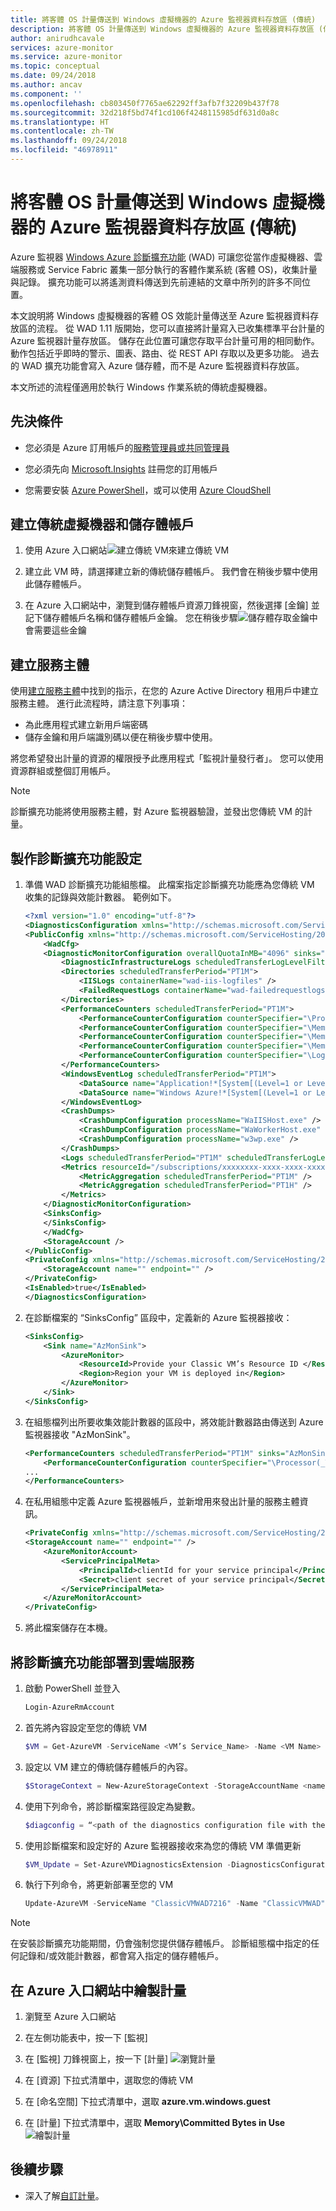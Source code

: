 ```yaml
---
title: 將客體 OS 計量傳送到 Windows 虛擬機器的 Azure 監視器資料存放區 (傳統)
description: 將客體 OS 計量傳送到 Windows 虛擬機器的 Azure 監視器資料存放區 (傳統)
author: anirudhcavale
services: azure-monitor
ms.service: azure-monitor
ms.topic: conceptual
ms.date: 09/24/2018
ms.author: ancav
ms.component: ''
ms.openlocfilehash: cb803450f7765ae62292ff3afb7f32209b437f78
ms.sourcegitcommit: 32d218f5bd74f1cd106f4248115985df631d0a8c
ms.translationtype: HT
ms.contentlocale: zh-TW
ms.lasthandoff: 09/24/2018
ms.locfileid: "46978911"
---
```

# <a name="send-guest-os-metrics-to-the-azure-monitor-data-store-for-a-windows-virtual-machine-classic"></a>將客體 OS 計量傳送到 Windows 虛擬機器的 Azure 監視器資料存放區 (傳統)

Azure 監視器 [Windows Azure 診斷擴充功能](https://docs.microsoft.com/azure/monitoring-and-diagnostics/azure-diagnostics) (WAD) 可讓您從當作虛擬機器、雲端服務或 Service Fabric 叢集一部分執行的客體作業系統 (客體 OS)，收集計量與記錄。 擴充功能可以將遙測資料傳送到先前連結的文章中所列的許多不同位置。

本文說明將 Windows 虛擬機器的客體 OS 效能計量傳送至 Azure 監視器資料存放區的流程。 從 WAD 1.11 版開始，您可以直接將計量寫入已收集標準平台計量的 Azure 監視器計量存放區。 儲存在此位置可讓您存取平台計量可用的相同動作。  動作包括近乎即時的警示、圖表、路由、從 REST API 存取以及更多功能。  過去的 WAD 擴充功能會寫入 Azure 儲存體，而不是 Azure 監視器資料存放區。 

本文所述的流程僅適用於執行 Windows 作業系統的傳統虛擬機器。

## <a name="pre-requisites"></a>先決條件

- 您必須是 Azure 訂用帳戶的[服務管理員或共同管理員](https://docs.microsoft.com/azure/billing/billing-add-change-azure-subscription-administrator.md) 

- 您必須先向 [Microsoft.Insights](https://docs.microsoft.com/powershell/azure/overview?view=azurermps-6.8.1) 註冊您的訂用帳戶 

- 您需要安裝 [Azure PowerShell](https://docs.microsoft.com/powershell/azure/overview?view=azurermps-6.8.1)，或可以使用 [Azure CloudShell](https://docs.microsoft.com/azure/cloud-shell/overview.md) 

## <a name="create-a-classic-virtual-machine-and-storage-account"></a>建立傳統虛擬機器和儲存體帳戶

1. 使用 Azure 入口網站![建立傳統 VM](./media/metrics-store-custom-guestos-classic-vm/create-classic-vm.png)來建立傳統 VM

1. 建立此 VM 時，請選擇建立新的傳統儲存體帳戶。 我們會在稍後步驟中使用此儲存體帳戶。

1. 在 Azure 入口網站中，瀏覽到儲存體帳戶資源刀鋒視窗，然後選擇 [金鑰] 並記下儲存體帳戶名稱和儲存體帳戶金鑰。 您在稍後步驟![儲存體存取金鑰](./media/metrics-store-custom-guestos-classic-vm/storage-access-keys.png)中會需要這些金鑰

## <a name="create-a-service-principal"></a>建立服務主體

使用[建立服務主體](../azure-resource-manager/resource-group-create-service-principal-portal.md)中找到的指示，在您的 Azure Active Directory 租用戶中建立服務主體。 進行此流程時，請注意下列事項： 
- 為此應用程式建立新用戶端密碼  
- 儲存金鑰和用戶端識別碼以便在稍後步驟中使用。

將您希望發出計量的資源的權限授予此應用程式「監視計量發行者」。 您可以使用資源群組或整個訂用帳戶。  

> [!NOTE]
> 診斷擴充功能將使用服務主體，對 Azure 監視器驗證，並發出您傳統 VM 的計量。

## <a name="author-diagnostics-extension-configuration"></a>製作診斷擴充功能設定

1. 準備 WAD 診斷擴充功能組態檔。 此檔案指定診斷擴充功能應為您傳統 VM 收集的記錄與效能計數器。 範例如下。

    ```xml
    <?xml version="1.0" encoding="utf-8"?>
    <DiagnosticsConfiguration xmlns="http://schemas.microsoft.com/ServiceHosting/2010/10/DiagnosticsConfiguration">
    <PublicConfig xmlns="http://schemas.microsoft.com/ServiceHosting/2010/10/DiagnosticsConfiguration">
        <WadCfg>
        <DiagnosticMonitorConfiguration overallQuotaInMB="4096" sinks="applicationInsights.errors">
            <DiagnosticInfrastructureLogs scheduledTransferLogLevelFilter="Error" />
            <Directories scheduledTransferPeriod="PT1M">
                <IISLogs containerName="wad-iis-logfiles" />
                <FailedRequestLogs containerName="wad-failedrequestlogs" />
            </Directories>
            <PerformanceCounters scheduledTransferPeriod="PT1M">
                <PerformanceCounterConfiguration counterSpecifier="\Processor(*)\% Processor Time" sampleRate="PT15S" />
                <PerformanceCounterConfiguration counterSpecifier="\Memory\Available Bytes" sampleRate="PT15S" />
                <PerformanceCounterConfiguration counterSpecifier="\Memory\Committed Bytes" sampleRate="PT15S" />
                <PerformanceCounterConfiguration counterSpecifier="\Memory\% Committed Bytes" sampleRate="PT15S" />
                <PerformanceCounterConfiguration counterSpecifier="\LogicalDisk(*)\Disk Read Bytes/sec" sampleRate="PT15S" />
            </PerformanceCounters>
            <WindowsEventLog scheduledTransferPeriod="PT1M">
                <DataSource name="Application!*[System[(Level=1 or Level=2 or Level=3)]]" />
                <DataSource name="Windows Azure!*[System[(Level=1 or Level=2 or Level=3 or Level=4)]]" />
            </WindowsEventLog>
            <CrashDumps>
                <CrashDumpConfiguration processName="WaIISHost.exe" />
                <CrashDumpConfiguration processName="WaWorkerHost.exe" />
                <CrashDumpConfiguration processName="w3wp.exe" />
            </CrashDumps>
            <Logs scheduledTransferPeriod="PT1M" scheduledTransferLogLevelFilter="Error" />
            <Metrics resourceId="/subscriptions/xxxxxxxx-xxxx-xxxx-xxxx-xxxxxxxxxxxx/resourceGroups/MyResourceGroup/providers/Microsoft.ClassicCompute/virtualMachines/MyClassicVM">
                <MetricAggregation scheduledTransferPeriod="PT1M" />
                <MetricAggregation scheduledTransferPeriod="PT1H" />
            </Metrics>
        </DiagnosticMonitorConfiguration>
        <SinksConfig>
        </SinksConfig>
        </WadCfg>
        <StorageAccount />
    </PublicConfig>
    <PrivateConfig xmlns="http://schemas.microsoft.com/ServiceHosting/2010/10/DiagnosticsConfiguration">
        <StorageAccount name="" endpoint="" />
    </PrivateConfig>
    <IsEnabled>true</IsEnabled>
    </DiagnosticsConfiguration>
    ```
1. 在診斷檔案的 “SinksConfig” 區段中，定義新的 Azure 監視器接收：

    ```xml
    <SinksConfig>
        <Sink name="AzMonSink">
            <AzureMonitor>
                <ResourceId>Provide your Classic VM’s Resource ID </ResourceId>
                <Region>Region your VM is deployed in</Region>
            </AzureMonitor>
        </Sink>
    </SinksConfig>
    ```

1. 在組態檔列出所要收集效能計數器的區段中，將效能計數器路由傳送到 Azure 監視器接收 "AzMonSink"。

    ```xml
    <PerformanceCounters scheduledTransferPeriod="PT1M" sinks="AzMonSink">
        <PerformanceCounterConfiguration counterSpecifier="\Processor(_Total)\% Processor Time" sampleRate="PT15S" />
    ...
    </PerformanceCounters>
    ```

1. 在私用組態中定義 Azure 監視器帳戶，並新增用來發出計量的服務主體資訊。

    ```xml
    <PrivateConfig xmlns="http://schemas.microsoft.com/ServiceHosting/2010/10/DiagnosticsConfiguration">
    <StorageAccount name="" endpoint="" />
        <AzureMonitorAccount>
            <ServicePrincipalMeta>
                <PrincipalId>clientId for your service principal</PrincipalId>
                <Secret>client secret of your service principal</Secret>
            </ServicePrincipalMeta>
        </AzureMonitorAccount>
    </PrivateConfig>
    ```

1. 將此檔案儲存在本機。

## <a name="deploy-diagnostics-extension-to-your-cloud-service"></a>將診斷擴充功能部署到雲端服務

1. 啟動 PowerShell 並登入

    ```powershell
    Login-AzureRmAccount
    ```

1. 首先將內容設定至您的傳統 VM

    ```powershell
    $VM = Get-AzureVM -ServiceName <VM’s Service_Name> -Name <VM Name>
    ```

1. 設定以 VM 建立的傳統儲存體帳戶的內容。

    ```powershell
    $StorageContext = New-AzureStorageContext -StorageAccountName <name of your storage account from earlier steps> -storageaccountkey "<storage account key from earlier steps>"
    ```

1.  使用下列命令，將診斷檔案路徑設定為變數。

    ```powershell
    $diagconfig = “<path of the diagnostics configuration file with the Azure Monitor sink configured>”
    ```

1.  使用診斷檔案和設定好的 Azure 監視器接收來為您的傳統 VM 準備更新

    ```powershell
    $VM_Update = Set-AzureVMDiagnosticsExtension -DiagnosticsConfigurationPath $diagconfig -VM $VM -StorageContext $Storage_Context
    ```

1.  執行下列命令，將更新部署至您的 VM

    ```powershell
    Update-AzureVM -ServiceName "ClassicVMWAD7216" -Name "ClassicVMWAD" -VM $VM_Update.VM
    ```

> [!NOTE]
> 在安裝診斷擴充功能期間，仍會強制您提供儲存體帳戶。 診斷組態檔中指定的任何記錄和/或效能計數器，都會寫入指定的儲存體帳戶。

## <a name="plot-the-metrics-in-the-azure-portal"></a>在 Azure 入口網站中繪製計量

1.  瀏覽至 Azure 入口網站

1.  在左側功能表中，按一下 [監視]

1.  在 [監視] 刀鋒視窗上，按一下 [計量]
   ![瀏覽計量](./media/metrics-store-custom-guestos-classic-vm/navigate-metrics.png)

1. 在 [資源] 下拉式清單中，選取您的傳統 VM

1. 在 [命名空間] 下拉式清單中，選取 **azure.vm.windows.guest**

1. 在 [計量] 下拉式清單中，選取 **Memory\Committed Bytes in Use**
   ![繪製計量](./media/metrics-store-custom-guestos-classic-vm/plot-metrics.png)


## <a name="next-steps"></a>後續步驟
- 深入了解[自訂計量](metrics-custom-overview.md)。
